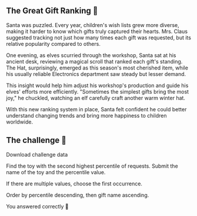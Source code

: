 ## The Great Gift Ranking 🧢

Santa was puzzled. Every year, children's wish lists grew more diverse, making it harder to know which gifts truly captured their hearts. Mrs. Claus suggested tracking not just how many times each gift was requested, but its relative popularity compared to others.

One evening, as elves scurried through the workshop, Santa sat at his ancient desk, reviewing a magical scroll that ranked each gift's standing. The Hat, surprisingly, emerged as this season's most cherished item, while his usually reliable Electronics department saw steady but lesser demand.

This insight would help him adjust his workshop's production and guide his elves' efforts more efficiently. "Sometimes the simplest gifts bring the most joy," he chuckled, watching an elf carefully craft another warm winter hat.

With this new ranking system in place, Santa felt confident he could better understand changing trends and bring more happiness to children worldwide.

## The challenge 🎁

Download challenge data

Find the toy with the second highest percentile of requests. Submit the name of the toy and the percentile value.

If there are multiple values, choose the first occurrence.

Order by percentile descending, then gift name ascending.


You answered correctly 🎉